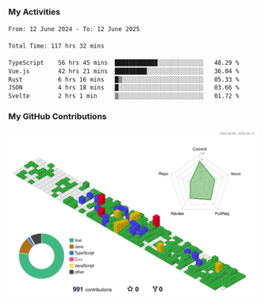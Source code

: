 ### My Activities

<!--START_SECTION:waka-->

```txt
From: 12 June 2024 - To: 12 June 2025

Total Time: 117 hrs 32 mins

TypeScript    56 hrs 45 mins  ████████████░░░░░░░░░░░░░   48.29 %
Vue.js        42 hrs 21 mins  █████████░░░░░░░░░░░░░░░░   36.04 %
Rust          6 hrs 16 mins   █▒░░░░░░░░░░░░░░░░░░░░░░░   05.33 %
JSON          4 hrs 18 mins   █░░░░░░░░░░░░░░░░░░░░░░░░   03.66 %
Svelte        2 hrs 1 min     ▒░░░░░░░░░░░░░░░░░░░░░░░░   01.72 %
```

<!--END_SECTION:waka-->

### My GitHub Contributions

![](./profile-3d-contrib/profile-gitblock.svg)
